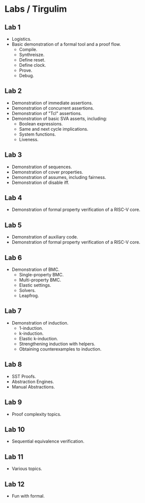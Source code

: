 # Labs / Tirgulim

## Lab 1
- Logistics.
- Basic demonstration of a formal tool and a proof flow.
  - Compile.
  - Synthreisze.
  - Define reset.
  - Define clock.
  - Prove.
  - Debug.

## Lab 2
- Demonstration of immediate assertions.
- Demonstration of concurrent assertions.
- Demonstration of "Tcl" assertions.
- Demonstration of basic SVA asserts, including:
  - Boolean expressions.
  - Same and next cycle implications.
  - System functions.
  - Liveness.

## Lab 3
- Demonstration of sequences.
- Demonstration of cover properties.
- Demonstration of assumes, including fairness.
- Demonstration of disable iff.

## Lab 4
- Demonstration of formal property verification of a RISC-V core.

## Lab 5
- Demonstration of auxiliary code.
- Demonstration of formal property verification of a RISC-V core.

## Lab 6
- Demonstration of BMC.
  - Single-property BMC.
  - Multi-property BMC.
  - Elastic settings.
  - Solvers.
  - Leapfrog.

## Lab 7
- Demonstration of induction.
  - 1-induction.
  - k-induction.
  - Elastic k-induction.
  - Strengthening induction with helpers.
  - Obtaining counterexamples to induction.
  
## Lab 8
- SST Proofs.
- Abstraction Engines.
- Manual Abstractions.

## Lab 9
- Proof complexity topics.

## Lab 10
- Sequential equivalence verification.
  
## Lab 11
- Various topics.

## Lab 12
- Fun with formal.
